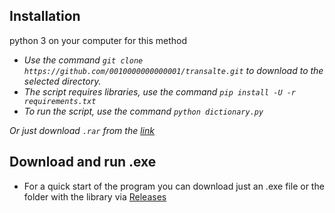 ## Installation
python 3 on your computer for this method
- _Use the command `git clone https://github.com/0010000000000001/transalte.git` to download to the selected directory._
- _The script requires libraries, use the command `pip install -U -r requirements.txt`_
- _To run the script, use the command `python dictionary.py`_
 
_Or just download `.rar` from the [link](https://github.com/0010000000000001/transalte/releases/download/v1.0/dictinary.rar)_


## Download and run .exe

- For a quick start of the program you can download just an .exe file or the folder with the library via [Releases](https://github.com/0010000000000001/transalte/releases/tag/v1.0)

